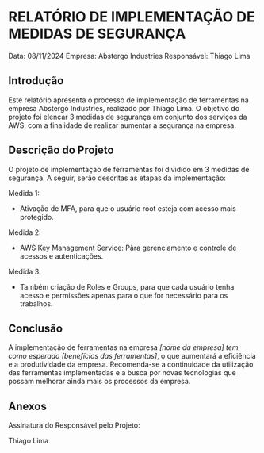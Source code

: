 # RELATÓRIO DE IMPLEMENTAÇÃO DE MEDIDAS DE SEGURANÇA

Data: 08/11/2024
Empresa: Abstergo Industries 
Responsável: Thiago Lima

## Introdução
Este relatório apresenta o processo de implementação de ferramentas na empresa Abstergo Industries, realizado por Thiago Lima. O objetivo do projeto foi elencar 3 medidas de segurança em conjunto dos serviços da AWS, com a finalidade de realizar aumentar a segurança na empresa.

## Descrição do Projeto
O projeto de implementação de ferramentas foi dividido em 3 medidas de segurança. A seguir, serão descritas as etapas da implementação:

Medida 1: 
- Ativação de MFA, para que o usuário root esteja com acesso mais protegido.

Medida 2: 
- AWS Key Management Service: Pàra gerenciamento e controle de acessos e autenticações.

Medida 3: 
- Também criação de Roles e Groups, para que cada usuário tenha acesso e permissões apenas para o que for necessário para os trabalhos.


## Conclusão
A implementação de ferramentas na empresa *[nome da empresa] tem como esperado [benefícios das ferramentas]*, o que aumentará a eficiência e a produtividade da empresa. Recomenda-se a continuidade da utilização das ferramentas implementadas e a busca por novas tecnologias que possam melhorar ainda mais os processos da empresa.

## Anexos

Assinatura do Responsável pelo Projeto:

Thiago Lima